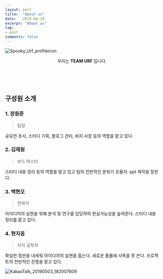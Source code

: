 ```yaml
---
layout: post
title:  "About us"
date:   2019-04-18
excerpt: "About us"
tag:
- post
comments: false
---
```


![Spooky_Urf_profileicon](https://user-images.githubusercontent.com/43315868/57128327-07057700-6dce-11e9-988b-d54d1defea0d.png)

<center> 우리는 <b> TEAM URF </b> 입니다.</center>
<br>
<br>
<br>
<br>



## 구성원 소개

### 1. 장원준

> 팀장 

공모전 조사, 스터디 기획, 블로그 관리, 바지 사장 등의 역할을 맡고 있다.

### 2. 김재원

> 보드 마스터

스터디 내용 정리 등의 역할을 맡고 있고 팀의 전반적인 분위기 조율자. ppt 제작을 잘한다. 

### 3. 백현오

>  전략가

 아이디어의 실현을 위해 분석 및 연구를 담당하여 현실가능성을 높여준다. 스터디 내용 정리를 맡고 있다.

### 4. 현지웅

> 지식 공학자

확실한 점만을 내세워 아이디어의 실현을 돕는다. 새로운 물품에 사족을 못 쓴다. 프로젝트의 전반적인 진행을 맡고 있다.

![KakaoTalk_20190503_182007609](https://user-images.githubusercontent.com/43315868/57128993-2dc4ad00-6dd0-11e9-87d1-b855de344f00.jpg)



